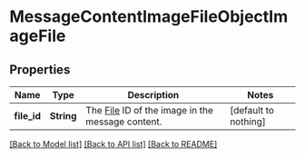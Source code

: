# MessageContentImageFileObjectImageFile


## Properties
Name | Type | Description | Notes
------------ | ------------- | ------------- | -------------
**file_id** | **String** | The [File](/docs/api-reference/files) ID of the image in the message content. | [default to nothing]


[[Back to Model list]](../README.md#models) [[Back to API list]](../README.md#api-endpoints) [[Back to README]](../README.md)


